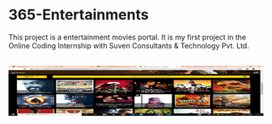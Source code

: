 # 365-Entertainments
This project is a entertainment movies portal. It is my first project in the Online Coding Internship with Suven Consultants &amp; Technology Pvt. Ltd.

<br>
<img src="https://github.com/Candida18/365-Entertainments/blob/main/365%20Entertainment/Preview.png" alt="preview" width="100%" height="100">
<br>
